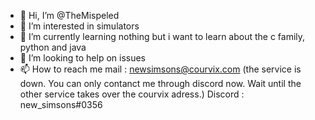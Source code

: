 - 👋 Hi, I’m @TheMispeled
- 👀 I’m interested in simulators
- 🌱 I’m currently learning nothing but i want to learn about the c family, python and java
- 💞️ I’m looking to help on issues
- 📫 How to reach me mail : newsimsons@courvix.com (the service is down. You can only contanct me through discord now. Wait until the other service takes over the courvix adress.)
Discord : new_simsons#0356
<!---
TheMispeled/TheMispeled is a ✨ special ✨ repository because its `README.md` (this file) appears on your GitHub profile.
You can click the Preview link to take a look at your changes.
--->
